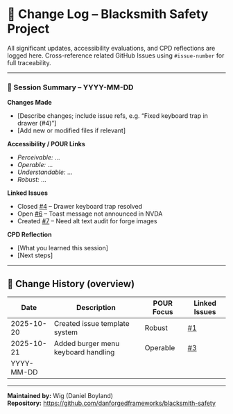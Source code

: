# 🔄 Change Log – Blacksmith Safety Project

All significant updates, accessibility evaluations, and CPD reflections are logged here.
Cross-reference related GitHub Issues using `#issue-number` for full traceability.

---

### 🧱 Session Summary – YYYY-MM-DD

**Changes Made**
- [Describe changes; include issue refs, e.g. “Fixed keyboard trap in drawer (#4)”]
- [Add new or modified files if relevant]

**Accessibility / POUR Links**
- *Perceivable:* …
- *Operable:* …
- *Understandable:* …
- *Robust:* …

**Linked Issues**
- Closed [#4](../issues/4) – Drawer keyboard trap resolved
- Open [#6](../issues/6) – Toast message not announced in NVDA
- Created [#7](../issues/7) – Need alt text audit for forge images

**CPD Reflection**
- [What you learned this session]
- [Next steps]

---

## 🧾 Change History (overview)

| Date | Description | POUR Focus | Linked Issues |
|------|--------------|-------------|----------------|
| 2025-10-20 | Created issue template system | Robust | [#1](../issues/1) |
| 2025-10-21 | Added burger menu keyboard handling | Operable | [#3](../issues/3) |
| YYYY-MM-DD |  |  |  |

---

**Maintained by:** Wig (Daniel Boyland)  
**Repository:** <https://github.com/danforgedframeworks/blacksmith-safety>
